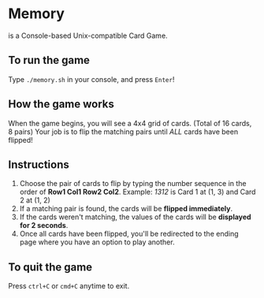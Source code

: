 # Memory
is a Console-based Unix-compatible Card Game.

## To run the game
Type `./memory.sh` in your console, and press `Enter`!

## How the game works
When the game begins, you will see a 4x4 grid of cards. (Total of 16 cards, 8 pairs)
Your job is to flip the matching pairs until *ALL* cards have been flipped!

## Instructions
1. Choose the pair of cards to flip by typing the number sequence in the order of **Row1 Col1 Row2 Col2**.
Example: *1312* is Card 1 at (1, 3) and Card 2 at (1, 2)
2. If a matching pair is found, the cards will be **flipped immediately**.
3. If the cards weren't matching, the values of the cards will be **displayed for 2 seconds**.
4. Once all cards have been flipped, you'll be redirected to the ending page where you have an option to play another.

## To quit the game
Press `ctrl+C` or `cmd+C` anytime to exit.
